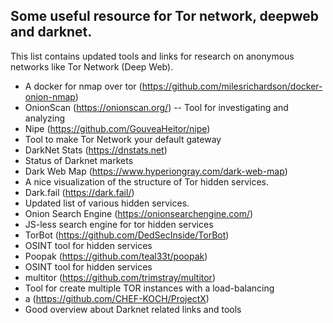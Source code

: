 ## Some useful resource for Tor network, deepweb and darknet. 
 
This list contains updated tools and links for research on anonymous networks like Tor Network (Deep Web).
 
- A docker for nmap over tor (https://github.com/milesrichardson/docker-onion-nmap)
- OnionScan (https://onionscan.org/)
 -- Tool for investigating and analyzing  
- Nipe (https://github.com/GouveaHeitor/nipe)
 - Tool to make Tor Network your default gateway
- DarkNet Stats (https://dnstats.net)
 - Status of Darknet markets
- Dark Web Map (https://www.hyperiongray.com/dark-web-map)
 - A nice visualization of the structure of Tor hidden services.
- Dark.fail (https://dark.fail/)
 - Updated list of various hidden services.
- Onion Search Engine (https://onionsearchengine.com/)
 - JS-less search engine for tor hidden services
- TorBot (https://github.com/DedSecInside/TorBot)
 - OSINT tool for hidden services
- Poopak (https://github.com/teal33t/poopak)
 - OSINT tool for hidden services
- multitor (https://github.com/trimstray/multitor)
 - Tool for create multiple TOR instances with a load-balancing 
- a (https://github.com/CHEF-KOCH/ProjectX)
 - Good overview about Darknet related links and tools

